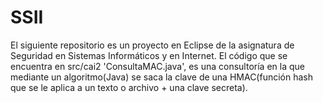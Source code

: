 # SSII
El siguiente repositorio es un proyecto en Eclipse de la asignatura de Seguridad en Sistemas Informáticos y en Internet. El código que se encuentra en src/cai2 'ConsultaMAC.java', es una consultoría en la que mediante un algoritmo(Java) se saca la clave de una HMAC(función hash que se le aplica a un texto o archivo + una clave secreta).
